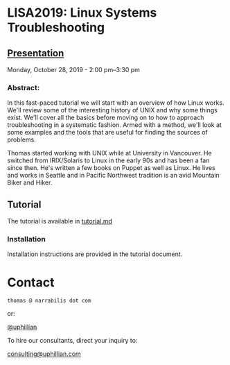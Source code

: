 # LISA2019: Linux Systems Troubleshooting

## [Presentation](https://www.usenix.org/conference/lisa19/presentation/uphill)
Monday, October 28, 2019 - 2:00 pm–3:30 pm

### Abstract: 
In this fast-paced tutorial we will start with an overview of how Linux works.
We'll review some of the interesting history of UNIX and why some things exist.
We'll cover all the basics before moving on to how to approach troubleshooting
in a systematic fashion. Armed with a method, we'll look at some examples and
the tools that are useful for finding the sources of problems.


Thomas started working with UNIX while at University in Vancouver. He switched
from IRIX/Solaris to Linux in the early 90s and has been a fan since then. He's
written a few books on Puppet as well as Linux. He lives and works in Seattle
and in Pacific Northwest tradition is an avid Mountain Biker and Hiker.

## Tutorial

The tutorial is available in
[tutorial.md](https://github.com/uphillian/lisa2019/blob/master/tutorial.md)

### Installation

Installation instructions are provided in the tutorial document.

# Contact

`thomas @ narrabilis dot com`

or:

[@uphillian](https://twitter.com/uphillian)

  To hire our consultants, direct your inquiry to:

consulting@uphillian.com
